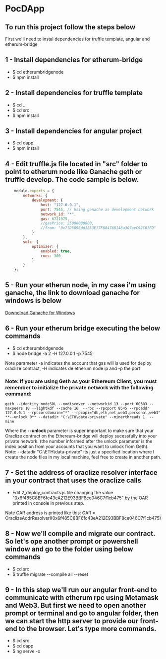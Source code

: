 # PocDApp
## To run this project follow the steps below
First we'll need to instal dependencies for truffle template, angular and etherum-bridge

## 1 - Install dependencies for etherum-bridge
* $ cd etherumbridgenode
* $ npm install

## 2 - Install dependencies for truffle template 
* $ cd ..
* $ cd src
* $ npm install

## 3 - Install dependencies for angular project
* $ cd dapp
* $ npm install

## 4 - Edit truffle.js file located in "src" folder to point to etherum node like Ganache geth or truffle develop. The code sample is below.
```javascript
    module.exports = {
        networks: {
            development: {
                host: "127.0.0.1",
                port: 7545, // Using ganache as development network
                network_id: "*",
                gas: 6721975,
                //gasPrice: 25000000000,
                //from: "0x77D5096dd1253E77F884768148a307aeC92C07FD"
            }
        },
        solc: {
            optimizer: {
                enabled: true,
                runs: 300
            }
        }
    };
```
## 5 - Run your etherun node, in my case i'm using ganache, the link to download ganache for windows is below
[Downdload Ganache for Windows](https://truffleframework.com/ganache)

## 6 - Run your etherum bridge executing the below commands
* $ cd etherumbridgenode
* $ node bridge -a 2 -H 127.0.0.1 -p 7545

Note parameter -a indicates the account that gas will is used for deploy oraclize contract, -H indicates de etherum node ip and -p the port

### Note: If you are using Geth as your Ethereum Client, you must remember to initialize the private network with the following command:
	geth --identity nodeSOL --nodiscover --networkid 13 --port 60303 --maxpeers 10 --lightkdf --cache 16  --rpc --rpcport 8545 --rpcaddr 127.0.0.1 --rpccorsdomain="*" --rpcapi="db,eth,net,web3,personal,web3" **--unlock 0** --datadir "C:\ETH\data-private" --minerthreads 1  --mine
Where the **--unlock** parameter is super important to make sure that your Oraclize contract on the Ethereum-bridge will deploy sucessfully into your private network. (the number informed after the unlock parameter is the index position from your accounts that you want to unlock from Geth).\
Note: --datadir "C:\ETH\data-private" its just a specified location where I create the node files in my local machine, feel free to create in another path.

## 7 - Set the address of oraclize resolver interface in your contract that uses the oraclize calls
* Edit 2_deploy_contracts.js file changing the value "0x6f485C8BF6fc43eA212E93BBF8ce046C7f1cb475" by the OAR printed in console in previous step.

Note OAR address is printed like this: OAR = OraclizeAddrResolverI(0x6f485C8BF6fc43eA212E93BBF8ce046C7f1cb475)

## 8 - Now we'll compile and migrate our contract. So let's ope another prompt or powershell window and go to the folder using below commands
* $ cd src
* $ truffle migrate --compile all --reset

## 9 - In this step we'll run our angular front-end to communicate with etherum rpc using Metamask and Web3. But first we need to open another prompt or terminal and go to angular folder, then we can start the http server to provide our front-end to the browser. Let's type more commands.
* $ cd src
* $ cd dapp
* $ ng serve -o
